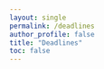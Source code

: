 ```yaml
---
layout: single
permalink: /deadlines
author_profile: false
title: "Deadlines"
toc: false
---
```


<!-- Display the countdown timer in an element -->
<script src="https://cdnjs.cloudflare.com/ajax/libs/countdown/2.6.0/countdown.min.js"></script>
<script src="https://cdnjs.cloudflare.com/ajax/libs/jquery/3.5.1/jquery.min.js"></script>


<div id="0"></div>
<div id="1"></div>
<div id="2"></div>
<div id="3"></div>
<div id="4"></div>
<div id="5"></div>
<div id="6"></div>
<div id="7"></div>
<div id="8"></div>

<script>
    $("countdown").ready(function () {

        function create_countdown(name, date, id) {
            countdown(date,
                function (ts) {
                    let color = "";
                    let text_after = "";
                    if (ts.start < ts.end) {
                        color="red";
                        text_after = " past due";
                    }                    
                    $(id).html(
                    "<h4 style='color:" + color + "'>" + name + "</h4>" + "<p style='color:" + color + "'>" + 
                    
                    ts.toHTML() + text_after + "</p>"
                    );
                },
                countdown.MONTHS|countdown.DAYS | countdown.HOURS | countdown.MINUTES | countdown.SECONDS);
        }
        
        var events = [        
        {'name': "(Lizhen) CHI 2021", 'date': new Date("September 10, 2020 23:59:59 GMT-04:00")},
        {'name': "(Daniel & Alan) ORI 2021", 'date': new Date("August 4, 2020 18:00:00 GMT-04:00")},
        {'name': "(Daniel) NSF CAREER", 'date': new Date("August 1, 2020 17:00:00 GMT-04:00")},
        {'name': "(Han) Submit Novelty and CBS papers", 'date': new Date("July 31, 2020 23:59:59 GMT-04:00")},
        {'name': "(Han) Submit misleading graph detection", 'date': new Date("August 31, 2020 23:59:59 GMT-04:00")},  
        ];
        
        var sorted_events = events.sort(function (a, b) { return a.date - b.date }); 
        
        for (i=0; i < sorted_events.length; i++) {
            create_countdown(sorted_events[i].name, sorted_events[i].date, "#" + String(i));
        }
        
    });
</script>

